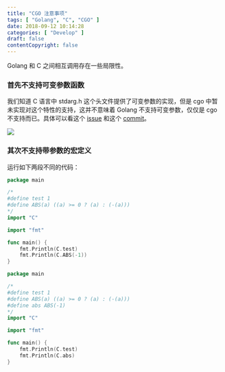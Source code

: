 ```yaml
---
title: "CGO 注意事项"
tags: [ "Golang", "C", "CGO" ]
date: 2018-09-12 10:14:28
categories: [ "Develop" ]
draft: false
contentCopyright: false
---
```


Golang 和 C 之间相互调用存在一些局限性。

<!--more-->

### 首先不支持可变参数函数

我们知道 C 语言中 stdarg.h 这个头文件提供了可变参数的实现，但是 cgo 中暂未实现对这个特性的支持，这并不意味着 Golang 不支持可变参数，仅仅是 cgo 不支持而已。具体可以看这个 [issue](https://github.com/golang/go/issues/975) 和这个 [commit](https://github.com/golang/go/commit/67d276c57cda9e05faa84c332ba52791d4713f65)。

![](https://tc.tosone.cn/20190703180522.png)

### 其次不支持带参数的宏定义

运行如下两段不同的代码：

``` go
package main

/*
#define test 1
#define ABS(a) ((a) >= 0 ? (a) : (-(a)))
*/
import "C"

import "fmt"

func main() {
    fmt.Println(C.test)
    fmt.Println(C.ABS(-1))
}
```

``` go
package main

/*
#define test 1
#define ABS(a) ((a) >= 0 ? (a) : (-(a)))
#define abs ABS(-1)
*/
import "C"

import "fmt"

func main() {
    fmt.Println(C.test)
    fmt.Println(C.abs)
}
```
